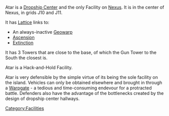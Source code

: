 Atar is a [Dropship Center](../locations/Dropship_Center.md) and the only
Facility on [Nexus](../locations/Oshur.md#Nexus). It is in the center of
Nexus, in grids J10 and J11.

It has [Lattice](../terminology/Lattice.md) links to:

- An always-inactive [Geowarp](../locations/Geowarp.md)
- [Ascension](../locations/Oshur.md#Acsension)
- [Extinction](../locations/Oshur.md#Extinction)

It has 3 Towers that are close to the base, of which the Gun Tower to
the South the closest is.

Atar is a Hack-and-Hold Facility.

Atar is very defensible by the simple virtue of its being the sole
facility on the island. Vehicles can only be obtained elsewhere and
brought in through a [Warpgate](../locations/Warpgate.md) - a tedious and
time-consuming endevour for a protracted battle. Defenders also have the
advantage of the bottlenecks created by the design of dropship center
hallways.

[Category:Facilities](../Category:Facilities.md)
